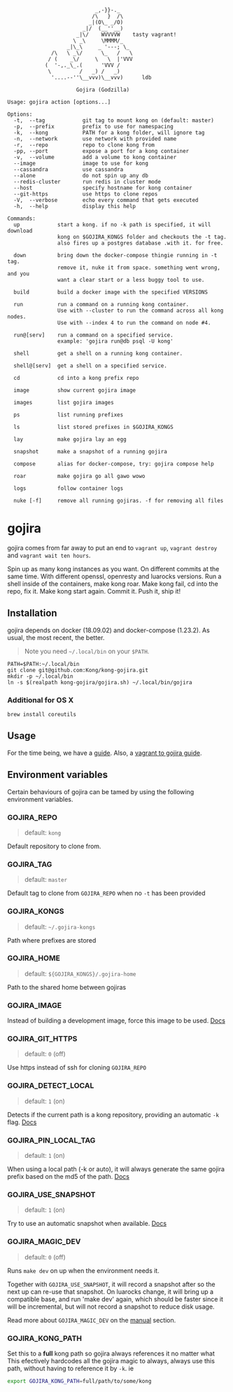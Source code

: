 ```
                            _,-}}-._
                           /\   }  /\
                          _|(O\_ _/O)
                        _|/  (__''__)
                      _|\/    WVVVVW    tasty vagrant!
                     \ _\     \MMMM/_
                   _|\_\     _ '---; \_
              /\   \ _\/      \_   /   \
             / (    _\/     \   \  |'VVV
            (  '-,._\_.(      'VVV /
             \         /   _) /   _)
              '....--''\__vvv)\__vvv)      ldb

                      Gojira (Godzilla)

Usage: gojira action [options...]

Options:
  -t,  --tag            git tag to mount kong on (default: master)
  -p,  --prefix         prefix to use for namespacing
  -k,  --kong           PATH for a kong folder, will ignore tag
  -n,  --network        use network with provided name
  -r,  --repo           repo to clone kong from
  -pp, --port           expose a port for a kong container
  -v,  --volume         add a volume to kong container
  --image               image to use for kong
  --cassandra           use cassandra
  --alone               do not spin up any db
  --redis-cluster       run redis in cluster mode
  --host                specify hostname for kong container
  --git-https           use https to clone repos
  -V,  --verbose        echo every command that gets executed
  -h,  --help           display this help

Commands:
  up            start a kong. if no -k path is specified, it will download
                kong on $GOJIRA_KONGS folder and checkouts the -t tag.
                also fires up a postgres database .with it. for free.

  down          bring down the docker-compose thingie running in -t tag.
                remove it, nuke it from space. something went wrong, and you
                want a clear start or a less buggy tool to use.

  build         build a docker image with the specified VERSIONS

  run           run a command on a running kong container.
                Use with --cluster to run the command across all kong nodes.
                Use with --index 4 to run the command on node #4.

  run@[serv]    run a command on a specified service.
                example: 'gojira run@db psql -U kong'

  shell         get a shell on a running kong container.

  shell@[serv]  get a shell on a specified service.

  cd            cd into a kong prefix repo

  image         show current gojira image

  images        list gojira images

  ps            list running prefixes

  ls            list stored prefixes in $GOJIRA_KONGS

  lay           make gojira lay an egg

  snapshot      make a snapshot of a running gojira

  compose       alias for docker-compose, try: gojira compose help

  roar          make gojira go all gawo wowo

  logs          follow container logs

  nuke [-f]     remove all running gojiras. -f for removing all files

```

# gojira

gojira comes from far away to put an end to `vagrant up`, `vagrant destroy` and
`vagrant wait ten hours`.

Spin up as many kong instances as you want. On different commits at the same
time. With different openssl, openresty and luarocks versions. Run a shell
inside of the containers, make kong roar. Make kong fail, cd into the repo, fix
it. Make kong start again. Commit it. Push it, ship it!


## Installation

gojira depends on docker (18.09.02) and docker-compose (1.23.2). As usual, the
most recent, the better.

> Note you need `~/.local/bin` on your `$PATH`.

```
PATH=$PATH:~/.local/bin
git clone git@github.com:Kong/kong-gojira.git
mkdir -p ~/.local/bin
ln -s $(realpath kong-gojira/gojira.sh) ~/.local/bin/gojira
```

### Additional for OS X

```
brew install coreutils
```


## Usage

For the time being, we have a [guide].
Also, a [vagrant to gojira guide].

[guide]: doc/manual.md
[vagrant to gojira guide]: doc/vagrant.md

## Environment variables

Certain behaviours of gojira can be tamed by using the following environment
variables.

### GOJIRA_REPO

> default: `kong`

Default repository to clone from.

### GOJIRA_TAG

> default: `master`

Default tag to clone from `GOJIRA_REPO` when no `-t` has been provided


### GOJIRA_KONGS

> default: `~/.gojira-kongs`

Path where prefixes are stored


### GOJIRA_HOME

> default: `${GOJIRA_KONGS}/.gojira-home`

Path to the shared home between gojiras


### GOJIRA_IMAGE

Instead of building a development image, force this image to be used. [Docs]

[Docs]: doc/manual.md#using-kong-release-images-with-gojira

### GOJIRA_GIT_HTTPS

> default: `0` (off)

Use https instead of ssh for cloning `GOJIRA_REPO`


### GOJIRA_DETECT_LOCAL

> default: `1` (on)

Detects if the current path is a kong repository, providing an automatic `-k`
flag. [Docs]

[Docs]: doc/manual.md#detect-kong-in-path

### GOJIRA_PIN_LOCAL_TAG

> default: `1` (on)

When using a local path (-k or auto), it will always generate the same gojira
prefix based on the md5 of the path. [Docs]

[Docs]: doc/manual.md#detect-kong-in-path

### GOJIRA_USE_SNAPSHOT

> default: `1` (on)

Try to use an automatic snapshot when available. [Docs]

[Docs]: doc/manual.md#using-snapshots-to-store-the-state-of-a-running-container

### GOJIRA_MAGIC_DEV

> default: `0` (off)

Runs `make dev` on up when the environment needs it.

Together with `GOJIRA_USE_SNAPSHOT`, it will record a snapshot after so the
next up can re-use that snapshot. On luarocks change, it will bring up a
compatible base, and run 'make dev' again, which should be faster since it
will be incremental, but will not record a snapshot to reduce disk usage.

Read more about `GOJIRA_MAGIC_DEV` on the [manual] section.

[manual]: doc/manual.md#gojira-magic-dev-mode

### GOJIRA_KONG_PATH

Set this to a **full** kong path so gojira always references it no matter what
This efectively hardcodes all the gojira magic to always, always use this path,
without having to reference it by `-k`. ie

```bash
export GOJIRA_KONG_PATH=full/path/to/some/kong
```

